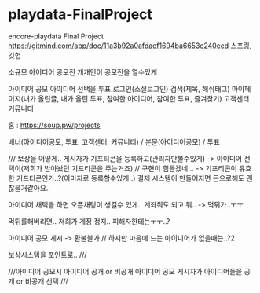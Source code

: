 # playdata-FinalProject
encore-playdata Final Project 
https://gitmind.com/app/doc/11a3b92a0afdaef1694ba6653c240ccd
스프링, 깃헙

소규모 아이디어 공모전 개개인이 공모전을 열수있게



아이디어 공모
아이디어 선택을 투표
로그인(소셜로그인)
검색(제목, 해쉬태그)
마이페이지(내가 올린글, 내가 올린 투표, 참여한 아이디어, 참여한 투표, 즐겨찾기)
고객센터
커뮤니티

홈 : https://soup.pw/projects

배너(아이디어공모, 투표, 고객센터, 커뮤니티) / 본문(아이디어공모) / 투표


/// 보상을 어떻게..
게시자가 기프티콘을 등록하고(관리자만볼수있게) -> 아이디어 선택이(저희가 받아놨던 기프티콘을 주는거죠) //  구현이 힘들겠네...  -> 기프티콘이 유효한 기프티콘인가..?(이미지로 등록할수있게..)
결제 시스템이 만들어지면 돈으로해도 괜찮을거같아요..

아이디어 채택을 하면 오픈채팅이 생길수 있게.. 계좌줘도 되고 뭐.. -> 먹튀가..ㅜㅜ

먹튀를해버리면.. 저희가 계정 정지.. 피해자한테는ㅜㅜ..?

아이디어 공모 게시 -> 환불불가 // 하지만 마음에 드는 아이디어가 없을때는..?2


보상시스템을 포인트로..
///


///아이디어 공모시 아이디어 공개 or 비공개
아이디어 공모 게시자가
아이디어들을 공개 or 비공개 선택
///
